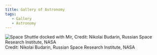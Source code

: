 ```yaml
---
title: Gallery of Astronomy
tags: 
   - Gallery
   - Astronomy
---
```

![Space Shuttle docked with Mir, Credit: Nikolai Budarin, Russian Space Research Institute, NASA](https://apod.nasa.gov/apod/image/0210/shuttlemir_nasa_big.jpg)
Credit: Nikolai Budarin, Russian Space Research Institute, NASA
